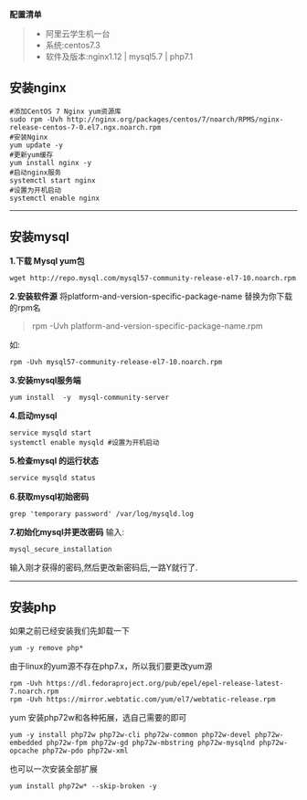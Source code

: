**配置清单**

> * 阿里云学生机一台
> * 系统:centos7.3
> * 软件及版本:nginx1.12 | mysql5.7 | php7.1

## 安装nginx
``` shell
#添加CentOS 7 Nginx yum资源库
sudo rpm -Uvh http://nginx.org/packages/centos/7/noarch/RPMS/nginx-release-centos-7-0.el7.ngx.noarch.rpm
#安装Nginx
yum update -y
#更新yum缓存
yum install nginx -y
#启动nginx服务
systemctl start nginx  
#设置为开机启动
systemctl enable nginx 
```

----------


## 安装mysql
**1.下载 Mysql yum包**
``` shell
wget http://repo.mysql.com/mysql57-community-release-el7-10.noarch.rpm
```
**2.安装软件源**
将platform-and-version-specific-package-name 替换为你下载的rpm名
> rpm -Uvh platform-and-version-specific-package-name.rpm

如:
``` shell
rpm -Uvh mysql57-community-release-el7-10.noarch.rpm
```
**3.安装mysql服务端**
``` shell
yum install  -y  mysql-community-server
```
**4.启动mysql**
``` shell
service mysqld start
systemctl enable mysqld #设置为开机启动
```
**5.检查mysql 的运行状态**
``` bash
service mysqld status
```
**6.获取mysql初始密码**
``` shell
grep 'temporary password' /var/log/mysqld.log
```

**7.初始化mysql并更改密码**
输入:
``` shell
mysql_secure_installation
```
输入刚才获得的密码,然后更改新密码后,一路Y就行了.

---
## 安装php
如果之前已经安装我们先卸载一下
``` shell
yum -y remove php*
```
由于linux的yum源不存在php7.x，所以我们要更改yum源
``` shell
rpm -Uvh https://dl.fedoraproject.org/pub/epel/epel-release-latest-7.noarch.rpm 
rpm -Uvh https://mirror.webtatic.com/yum/el7/webtatic-release.rpm
```
yum 安装php72w和各种拓展，选自己需要的即可
``` shell
yum -y install php72w php72w-cli php72w-common php72w-devel php72w-embedded php72w-fpm php72w-gd php72w-mbstring php72w-mysqlnd php72w-opcache php72w-pdo php72w-xml
```
也可以一次安装全部扩展
``` shell
yum install php72w* --skip-broken -y
```

